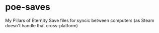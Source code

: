 # poe-saves
My Pillars of Eternity Save files for syncic between computers (as Steam doesn't handle that cross-platform)
